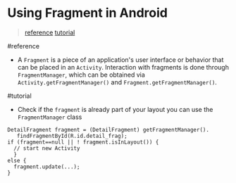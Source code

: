 Using Fragment in Android
==========================
> [reference](https://developer.android.com/reference/android/app/Fragment.html)
> [tutorial](http://www.vogella.com/articles/AndroidFragments/article.html)

#reference
+ A ``Fragment`` is a piece of an application's user interface or behavior that can be placed in an ``Activity``. Interaction with fragments is done through ``FragmentManager``, which can be obtained via ``Activity.getFragmentManager()`` and ``Fragment.getFragmentManager()``.


#tutorial
+ Check if the ``fragment`` is already part of your layout you can use the ``FragmentManager`` class

```
DetailFragment fragment = (DetailFragment) getFragmentManager().
   findFragmentById(R.id.detail_frag);
if (fragment==null || ! fragment.isInLayout()) {
  // start new Activity
  }
else {
  fragment.update(...);
}
```